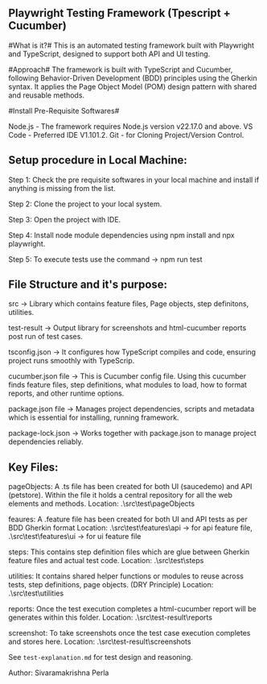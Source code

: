 Playwright Testing Framework (Tpescript + Cucumber)
----------------------------------------------------
#What is it?#
This is an automated testing framework built with Playwright and TypeScript, designed to support both API and UI testing.

#Approach#
The framework is built with TypeScript and Cucumber, following Behavior-Driven Development (BDD) principles using the Gherkin syntax. It applies the Page Object Model (POM) design pattern with shared and reusable methods.


#Install Pre-Requisite Softwares#

Node.js - The framework requires Node.js version v22.17.0 and above.
VS Code - Preferred IDE V1.101.2.
Git     - for Cloning Project/Version Control.

 Setup procedure in Local Machine:
 -------------------------------------

 Step 1: Check the pre requisite softwares in your local machine and install if anything is missing from the list.

 Step 2: Clone the project to your local system.

 Step 3: Open the project with IDE.

 Step 4: Install node module dependencies using npm install and npx playwright.

 Step 5: To execute tests use the command -> npm run test


File Structure and it's purpose:
-------------------------------------
src -> Library which contains feature files, Page objects, step definitons, utilities.

test-result -> Output library for screenshots and html-cucumber reports post run of test cases.

tsconfig.json -> It configures how TypeScript compiles and code, ensuring project runs smoothly with TypeScrip.

cucumber.json file -> This is Cucumber config file. Using this cucumber finds feature files, step definitions, what modules to load, how to format reports, and other runtime options.

package.json file -> Manages project dependencies, scripts and metadata which is essential for installing, running framework.

package-lock.json -> Works together with package.json to manage project dependencies reliably. 

Key Files:
-----------
pageObjects: A .ts file has been created for both UI (saucedemo) and API (petstore). Within the file it holds a central repository for all the web elements and methods.
Location: .\src\test\pageObjects

feaures: A .feature file has been created for both UI and API tests as per BDD Gherkin format
Location: .\src\test\features\api -> for api feature file,
          .\src\test\features\ui -> for ui feature file

steps: This contains step definition files which are glue between Gherkin feature files and actual test code.
Location: .\src\test\steps

utilities: It contains shared helper functions or modules to reuse across tests, step definitions, page objects. (DRY Principle)
Location: .\src\test\utilities

reports: Once the test execution completes a html-cucumber report will be generates within this folder.
Location: .\src\test-result\reports

screenshot: To take screenshots once the test case execution completes and stores here.
Location: .\src\test-result\screenshots




See `test-explanation.md` for test design and reasoning.

Author: Sivaramakrishna Perla
